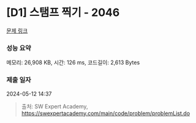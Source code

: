 # [D1] 스탬프 찍기 - 2046 

[문제 링크](https://swexpertacademy.com/main/code/problem/problemDetail.do?contestProbId=AV5QKdT6AyYDFAUq) 

### 성능 요약

메모리: 26,908 KB, 시간: 126 ms, 코드길이: 2,613 Bytes

### 제출 일자

2024-05-12 14:37



> 출처: SW Expert Academy, https://swexpertacademy.com/main/code/problem/problemList.do